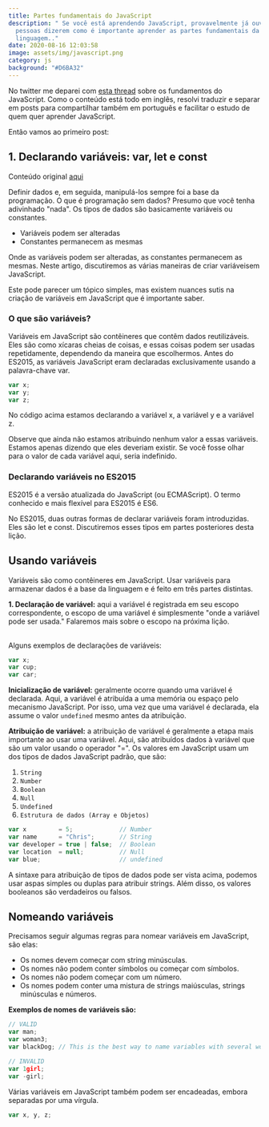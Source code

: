```yaml
---
title: Partes fundamentais do JavaScript
description: " Se você está aprendendo JavaScript, provavelmente já ouviu as
  pessoas dizerem como é importante aprender as partes fundamentais da
  linguagem.."
date: 2020-08-16 12:03:58
image: assets/img/javascript.png
category: js
background: "#D6BA32"
---
```

No twitter me deparei com [esta thread](https://twitter.com/Madisonkanna/status/1274424134139666432?s=19) sobre os fundamentos do JavaScript. Como o conteúdo está todo em inglês, resolvi traduzir e separar em posts para compartilhar também em português e facilitar o estudo de quem quer aprender JavaScript.

Então vamos ao primeiro post:

## 1. Declarando variáveis: var, let e const

Conteúdo original [aqui](https://scotch.io/courses/10-need-to-know-javascript-concepts/declaring-javascript-variables-var-let-and-const)

Definir dados e, em seguida, manipulá-los sempre foi a base da programação. O que é programação sem dados? Presumo que você tenha adivinhado "nada". Os tipos de dados são basicamente variáveis ​​ou constantes.

* Variáveis ​​podem ser alteradas
* Constantes permanecem as mesmas

Onde as variáveis ​​podem ser alteradas, as constantes permanecem as mesmas. Neste artigo, discutiremos as várias maneiras de criar variáveis ​​em JavaScript.

Este pode parecer um tópico simples, mas existem nuances sutis na criação de variáveis ​​em JavaScript que é importante saber.

### O que são variáveis?

Variáveis ​​em JavaScript são contêineres que contêm dados reutilizáveis. Eles são como xícaras cheias de coisas, e essas coisas podem ser usadas repetidamente, dependendo da maneira que escolhermos. Antes do ES2015, as variáveis ​​JavaScript eram declaradas exclusivamente usando a palavra-chave var.

```js
var x;
var y;
var z;
```

No código acima estamos declarando a variável x, a variável y e a variável z. 

Observe que ainda não estamos atribuindo nenhum valor a essas variáveis. Estamos apenas dizendo que eles deveriam existir. Se você fosse olhar para o valor de cada variável aqui, seria indefinido.

### Declarando variáveis no ES2015

ES2015 é a versão atualizada do JavaScript (ou ECMAScript). O termo conhecido e mais flexível para ES2015 é ES6.

No ES2015, duas outras formas de declarar variáveis ​​foram introduzidas. Eles são let e const. Discutiremos esses tipos em partes posteriores desta lição.

## Usando variáveis

Variáveis ​​são como contêineres em JavaScript. Usar variáveis ​​para armazenar dados é a base da linguagem e é feito em três partes distintas.

**1. Declaração de variável:** aqui a variável é registrada em seu escopo correspondente, o escopo de uma variável é simplesmente "onde a variável pode ser usada." Falaremos mais sobre o escopo na próxima lição.

\
Alguns exemplos de declarações de variáveis:

```js
var x;
var cup;
var car;
```

**Inicialização de variável:** geralmente ocorre quando uma variável é declarada. Aqui, a variável é atribuída a uma memória ou espaço pelo mecanismo JavaScript. Por isso, uma vez que uma variável é declarada, ela assume o valor `undefined` mesmo antes da atribuição.

**Atribuição de variável:** a atribuição de variável é geralmente a etapa mais importante ao usar uma variável. Aqui, são atribuídos dados à variável que são um valor usando o operador "=". Os valores em JavaScript usam um dos tipos de dados JavaScript padrão, que são:

1. `String`
2. `Number`
3. `Boolean`
4. `Null`
5. `Undefined`
6. `Estrutura de dados (Array e Objetos)`

```js
var x         = 5;             // Number
var name      = "Chris";       // String
var developer = true | false;  // Boolean
var location  = null;          // Null
var blue;                      // undefined
```

A sintaxe para atribuição de tipos de dados pode ser vista acima, podemos usar aspas simples ou duplas para atribuir strings. Além disso, os valores booleanos são verdadeiros ou falsos.

## Nomeando variáveis

Precisamos seguir algumas regras para nomear variáveis em JavaScript, são elas:

* Os nomes devem começar com string minúsculas.
* Os nomes não podem conter símbolos ou começar com símbolos.
* Os nomes não podem começar com um número.
* Os nomes podem conter uma mistura de strings maiúsculas, strings minúsculas e números.

**Exemplos de nomes de variáveis ​​são:**



```js
// VALID
var man;     
var woman3;  
var blackDog; // This is the best way to name variables with several words

// INVALID
var 1girl;   
var -girl;   
```

Várias variáveis ​​em JavaScript também podem ser encadeadas, embora separadas por uma vírgula.

```js
var x, y, z;
```